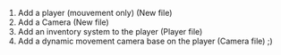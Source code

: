 1. Add a player (mouvement only) (New file)
2. Add a Camera (New file)
3. Add an inventory system to the player (Player file)
4. Add a dynamic movement camera base on the player (Camera file)
;)